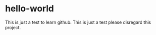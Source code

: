 # hello-world
This is just a test to learn github.
This is just a test please disregard this project.
